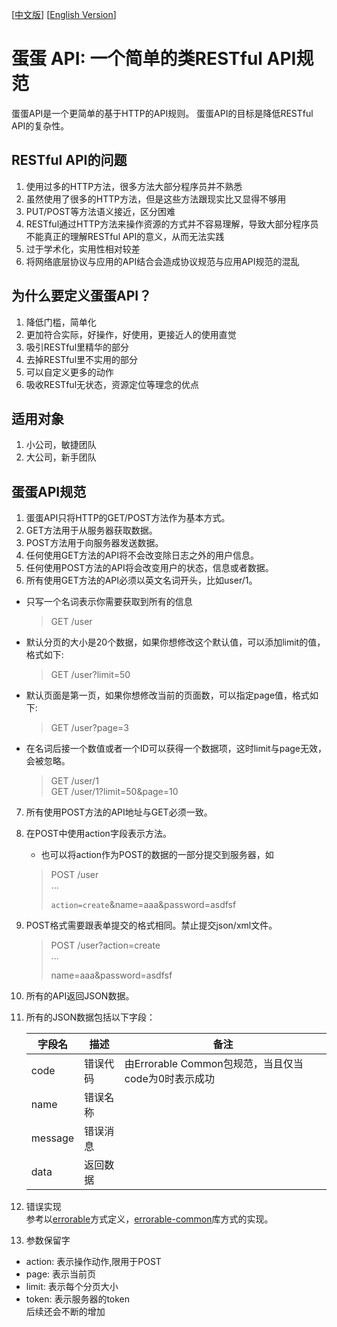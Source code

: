 [[中文版](https://github.com/calidion/egg/blob/master/README.md)]
[[English Version](https://github.com/calidion/egg/blob/master/README.en.md)]


# 蛋蛋 API: 一个简单的类RESTful API规范

蛋蛋API是一个更简单的基于HTTP的API规则。
蛋蛋API的目标是降低RESTful API的复杂性。

## RESTful API的问题

1. 使用过多的HTTP方法，很多方法大部分程序员并不熟悉
2. 虽然使用了很多的HTTP方法，但是这些方法跟现实比又显得不够用
3. PUT/POST等方法语义接近，区分困难
4. RESTful通过HTTP方法来操作资源的方式并不容易理解，导致大部分程序员不能真正的理解RESTful API的意义，从而无法实践
5. 过于学术化，实用性相对较差
6. 将网络底层协议与应用的API结合会造成协议规范与应用API规范的混乱

## 为什么要定义蛋蛋API？

1. 降低门槛，简单化
2. 更加符合实际，好操作，好使用，更接近人的使用直觉
3. 吸引RESTful里精华的部分
4. 去掉RESTful里不实用的部分
5. 可以自定义更多的动作
6. 吸收RESTful无状态，资源定位等理念的优点

## 适用对象
1. 小公司，敏捷团队
2. 大公司，新手团队

## 蛋蛋API规范

1. 蛋蛋API只将HTTP的GET/POST方法作为基本方式。
2. GET方法用于从服务器获取数据。
3. POST方法用于向服务器发送数据。
4. 任何使用GET方法的API将不会改变除日志之外的用户信息。
5. 任何使用POST方法的API将会改变用户的状态，信息或者数据。
6. 所有使用GET方法的API必须以英文名词开头，比如user/1。  
  * 只写一个名词表示你需要获取到所有的信息  
    
    > GET /user
  * 默认分页的大小是20个数据，如果你想修改这个默认值，可以添加limit的值，格式如下:  
      
    > GET /user?limit=50
  * 默认页面是第一页，如果你想修改当前的页面数，可以指定page值，格式如下:  
      
    > GET /user?page=3
  * 在名词后接一个数值或者一个ID可以获得一个数据项，这时limit与page无效，会被忽略。  
      
     > GET /user/1  
     > GET /user/1?limit=50&page=10  

7. 所有使用POST方法的API地址与GET必须一致。
8. 在POST中使用action字段表示方法。
   * 也可以将action作为POST的数据的一部分提交到服务器，如    
    > POST /user  
    > ...    
    >    
    >     
    > <code>action=create</code>&name=aaa&password=asdfsf  


9. POST格式需要跟表单提交的格式相同。禁止提交json/xml文件。
    > POST /user?action=create  
    > ...  
    > 
    > 
    > name=aaa&password=asdfsf
10. 所有的API返回JSON数据。
11. 所有的JSON数据包括以下字段：

    | 字段名 | 描述 | 备注 |
    | --- | --- | --- |
    | code | 错误代码 | 由Errorable Common包规范，当且仅当code为0时表示成功|
    | name | 错误名称|    |
    | message | 错误消息|    |
    | data | 返回数据 |    |

12. 错误实现  
    参考以[errorable](https://github.com/calidion/errorable)方式定义，[errorable-common](https://github.com/Errorable/common)库方式的实现。
13. 参数保留字
  * action:  表示操作动作,限用于POST  
  * page: 表示当前页  
  * limit: 表示每个分页大小  
  * token: 表示服务器的token    
 后续还会不断的增加
